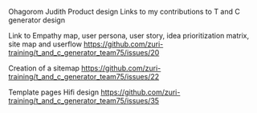 Ohagorom Judith
Product design
Links to my contributions to T and C generator design

Link to Empathy map, user persona, user story, idea prioritization matrix, site map and userflow https://github.com/zuri-training/t_and_c_generator_team75/issues/20

Creation of a sitemap https://github.com/zuri-training/t_and_c_generator_team75/issues/22

Template pages Hifi design https://github.com/zuri-training/t_and_c_generator_team75/issues/35
